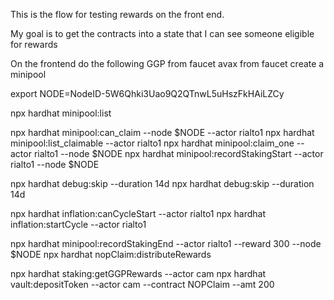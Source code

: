 This is the flow for testing rewards on the front end.

My goal is to get the contracts into a state that I can see someone eligible for rewards

On the frontend do the following
GGP from faucet
avax from faucet
create a minipool

export NODE=NodeID-5W6Qhki3Uao9Q2QTnwL5uHszFkHAiLZCy

npx hardhat minipool:list

npx hardhat minipool:can_claim --node $NODE --actor rialto1
npx hardhat minipool:list_claimable --actor rialto1
npx hardhat minipool:claim_one --actor rialto1 --node $NODE
npx hardhat minipool:recordStakingStart --actor rialto1 --node $NODE

npx hardhat debug:skip --duration 14d
npx hardhat debug:skip --duration 14d

npx hardhat inflation:canCycleStart --actor rialto1
npx hardhat inflation:startCycle --actor rialto1

npx hardhat minipool:recordStakingEnd --actor rialto1 --reward 300 --node $NODE
npx hardhat nopClaim:distributeRewards

npx hardhat staking:getGGPRewards --actor cam
npx hardhat vault:depositToken --actor cam --contract NOPClaim --amt 200
